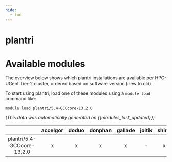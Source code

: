 ```yaml
---
hide:
  - toc
---
```


plantri
=======

# Available modules


The overview below shows which plantri installations are available per HPC-UGent Tier-2 cluster, ordered based on software version (new to old).

To start using plantri, load one of these modules using a `module load` command like:

```shell
module load plantri/5.4-GCCcore-13.2.0
```

*(This data was automatically generated on {{modules_last_updated}})*  

| |accelgor|doduo|donphan|gallade|joltik|shinx|skitty|
| :---: | :---: | :---: | :---: | :---: | :---: | :---: | :---: |
|plantri/5.4-GCCcore-13.2.0|x|x|x|x|-|x|x|
